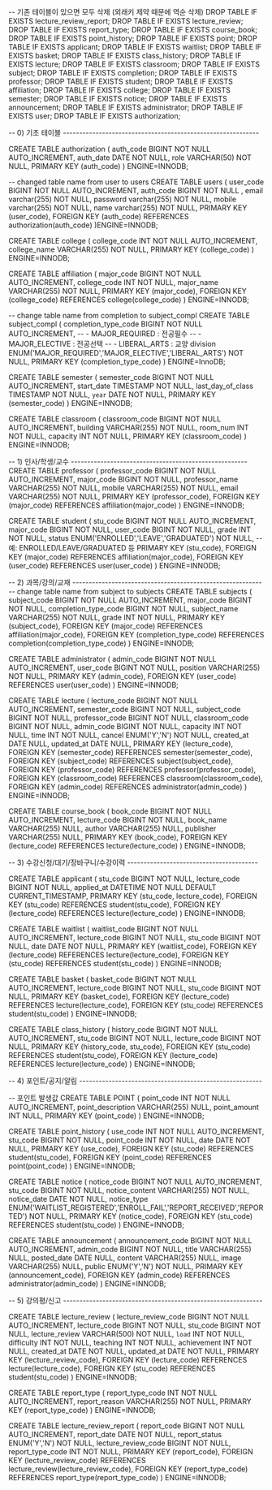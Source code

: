 -- 기존 테이블이 있으면 모두 삭제 (외래키 제약 때문에 역순 삭제)
DROP TABLE IF EXISTS lecture_review_report;
DROP TABLE IF EXISTS lecture_review;
DROP TABLE IF EXISTS report_type;
DROP TABLE IF EXISTS course_book;
DROP TABLE IF EXISTS point_history;
DROP TABLE IF EXISTS point;
DROP TABLE IF EXISTS applicant;
DROP TABLE IF EXISTS waitlist;
DROP TABLE IF EXISTS basket;
DROP TABLE IF EXISTS class_history;
DROP TABLE IF EXISTS lecture;
DROP TABLE IF EXISTS classroom;
DROP TABLE IF EXISTS subject;
DROP TABLE IF EXISTS completion;
DROP TABLE IF EXISTS professor;
DROP TABLE IF EXISTS student;
DROP TABLE IF EXISTS affiliation;
DROP TABLE IF EXISTS college;
DROP TABLE IF EXISTS semester;
DROP TABLE IF EXISTS notice;
DROP TABLE IF EXISTS announcement;
DROP TABLE IF EXISTS administrator;
DROP TABLE IF EXISTS user;
DROP TABLE IF EXISTS authorization;

-- 0) 기초 테이블  ------------------------------------------------------------

CREATE TABLE authorization (
  auth_code   BIGINT NOT NULL AUTO_INCREMENT,
  auth_date   DATE        NOT NULL,
  role        VARCHAR(50) NOT NULL,
  PRIMARY KEY (auth_code)
) ENGINE=INNODB;

-- changed table name from user to users
CREATE TABLE users (
	user_code	BIGINT	NOT NULL AUTO_INCREMENT,
	auth_code	BIGINT	NOT NULL ,
	email	varchar(255)	NOT NULL,
	password	varchar(255)	NOT NULL,
	mobile	varchar(255)	NOT NULL,
	name	varchar(255)	NOT NULL,
	PRIMARY KEY (user_code),
  FOREIGN KEY (auth_code) 
  REFERENCES authorization(auth_code)
)ENGINE=INNODB;

CREATE TABLE college (
  college_code INT NOT NULL AUTO_INCREMENT,
  college_name VARCHAR(255) NOT NULL,
  PRIMARY KEY (college_code)
) ENGINE=INNODB;

CREATE TABLE affiliation (
  major_code BIGINT NOT NULL AUTO_INCREMENT,
  college_code INT NOT NULL,
  major_name VARCHAR(255) NOT NULL,
  PRIMARY KEY (major_code),
  FOREIGN KEY (college_code) 
  REFERENCES college(college_code)
) ENGINE=INNODB;

-- change table name from completion to subject_compl
CREATE TABLE subject_compl (
  completion_type_code BIGINT NOT NULL AUTO_INCREMENT,
  --  - MAJOR_REQUIRED : 전공필수
  --  - MAJOR_ELECTIVE : 전공선택
  --  - LIBERAL_ARTS   : 교양
  division ENUM('MAJOR_REQUIRED','MAJOR_ELECTIVE','LIBERAL_ARTS') NOT NULL,
  PRIMARY KEY (completion_type_code)
) ENGINE=InnoDB;


CREATE TABLE semester (
  semester_code   BIGINT  NOT NULL AUTO_INCREMENT,
  start_date      TIMESTAMP  NOT NULL,
  last_day_of_class TIMESTAMP NOT NULL,
  `year`          DATE       NOT NULL,
  PRIMARY KEY (semester_code)
) ENGINE=INNODB;

CREATE TABLE classroom (
  classroom_code BIGINT   NOT NULL AUTO_INCREMENT,
  building       VARCHAR(255) NOT NULL,
  room_num       INT          NOT NULL,
  capacity       INT          NOT NULL,
  PRIMARY KEY (classroom_code)
) ENGINE=INNODB;

-- 1) 인사/학생/교수 ------------------------------------------------------
CREATE TABLE professor (
  professor_code BIGINT NOT NULL AUTO_INCREMENT,
  major_code     BIGINT NOT NULL,
  professor_name VARCHAR(255) NOT NULL,
  mobile         VARCHAR(255) NOT NULL,
  email          VARCHAR(255) NOT NULL,
  PRIMARY KEY (professor_code),
  FOREIGN KEY (major_code) REFERENCES affiliation(major_code)
) ENGINE=INNODB;

CREATE TABLE student (
  stu_code   BIGINT NOT NULL AUTO_INCREMENT,
  major_code BIGINT NOT NULL,
  user_code  BIGINT NOT NULL,
  grade      INT    NOT NULL,
  status     ENUM('ENROLLED','LEAVE','GRADUATED') NOT NULL,  -- 예: ENROLLED/LEAVE/GRADUATED 등
  PRIMARY KEY (stu_code),
  FOREIGN KEY (major_code) REFERENCES affiliation(major_code),
  FOREIGN KEY (user_code)  REFERENCES user(user_code)
) ENGINE=INNODB;

-- 2) 과목/강의/교재 ----------------------------------------------------------
-- change table name from subject to subjects
CREATE TABLE subjects (
  subject_code         BIGINT       NOT NULL AUTO_INCREMENT,
  major_code           BIGINT       NOT NULL,
  completion_type_code BIGINT       NOT NULL,
  subject_name         VARCHAR(255) NOT NULL,
  grade                INT          NOT NULL,
  PRIMARY KEY (subject_code),
  FOREIGN KEY (major_code) REFERENCES affiliation(major_code),
  FOREIGN KEY (completion_type_code) REFERENCES completion(completion_type_code)
) ENGINE=INNODB;

CREATE TABLE administrator (
  admin_code BIGINT NOT NULL AUTO_INCREMENT,
  user_code  BIGINT NOT NULL,
  position   VARCHAR(255) NOT NULL,
  PRIMARY KEY (admin_code),
  FOREIGN KEY (user_code) REFERENCES user(user_code)
) ENGINE=INNODB;

CREATE TABLE lecture (
  lecture_code    BIGINT       NOT NULL AUTO_INCREMENT,
  semester_code   BIGINT       NOT NULL,
  subject_code    BIGINT       NOT NULL,
  professor_code  BIGINT       NOT NULL,
  classroom_code  BIGINT       NOT NULL,
  admin_code      BIGINT       NOT NULL,
  capacity        INT          NOT NULL,
  time            INT          NOT NULL,
  cancel          ENUM('Y','N') NOT NULL,
  created_at      DATE         NULL,
  updated_at      DATE         NULL,
  PRIMARY KEY (lecture_code),
  FOREIGN KEY (semester_code)  REFERENCES semester(semester_code),
  FOREIGN KEY (subject_code)   REFERENCES subject(subject_code),
  FOREIGN KEY (professor_code) REFERENCES professor(professor_code),
  FOREIGN KEY (classroom_code) REFERENCES classroom(classroom_code),
  FOREIGN KEY (admin_code)     REFERENCES administrator(admin_code)
) ENGINE=INNODB;

CREATE TABLE course_book (
  book_code    BIGINT       NOT NULL AUTO_INCREMENT,
  lecture_code BIGINT       NOT NULL,
  book_name    VARCHAR(255) NULL,
  author       VARCHAR(255) NULL,
  publisher    VARCHAR(255) NULL,
  PRIMARY KEY (book_code),
  FOREIGN KEY (lecture_code) REFERENCES lecture(lecture_code)
) ENGINE=INNODB;

-- 3) 수강신청/대기/장바구니/수강이력 ----------------------------------------

CREATE TABLE applicant (
  stu_code     BIGINT NOT NULL,
  lecture_code BIGINT NOT NULL,
  applied_at   DATETIME NOT NULL DEFAULT CURRENT_TIMESTAMP,
  PRIMARY KEY (stu_code, lecture_code),
  FOREIGN KEY (stu_code)     REFERENCES student(stu_code),
  FOREIGN KEY (lecture_code) REFERENCES lecture(lecture_code)
) ENGINE=INNODB;

CREATE TABLE waitlist (
  waitlist_code BIGINT NOT NULL AUTO_INCREMENT,
  lecture_code  BIGINT NOT NULL,
  stu_code      BIGINT NOT NULL,
  date          DATE   NOT NULL,
  PRIMARY KEY (waitlist_code),
  FOREIGN KEY (lecture_code) REFERENCES lecture(lecture_code),
  FOREIGN KEY (stu_code)     REFERENCES student(stu_code)
) ENGINE=INNODB;

CREATE TABLE basket (
  basket_code  BIGINT NOT NULL AUTO_INCREMENT,
  lecture_code BIGINT NOT NULL,
  stu_code     BIGINT NOT NULL,
  PRIMARY KEY (basket_code),
  FOREIGN KEY (lecture_code) REFERENCES lecture(lecture_code),
  FOREIGN KEY (stu_code)     REFERENCES student(stu_code)
) ENGINE=INNODB;

CREATE TABLE class_history (
  history_code BIGINT NOT NULL AUTO_INCREMENT,
  stu_code     BIGINT NOT NULL,
  lecture_code BIGINT NOT NULL,
  PRIMARY KEY (history_code, stu_code),
  FOREIGN KEY (stu_code)     REFERENCES student(stu_code),
  FOREIGN KEY (lecture_code) REFERENCES lecture(lecture_code)
) ENGINE=INNODB;

-- 4) 포인트/공지/알림 --------------------------------------------------------

-- 포인트 발생값
CREATE TABLE POINT   (
  point_code        INT          NOT NULL AUTO_INCREMENT,
  point_description VARCHAR(255) NULL,
  point_amount      INT          NULL,
  PRIMARY KEY (point_code)
) ENGINE=INNODB;

CREATE TABLE point_history (
  use_code   INT    NOT NULL AUTO_INCREMENT,
  stu_code   BIGINT NOT NULL,
  point_code INT    NOT NULL,
  date       DATE   NOT NULL,
  PRIMARY KEY (use_code),
  FOREIGN KEY (stu_code)   REFERENCES student(stu_code),
  FOREIGN KEY (point_code) REFERENCES point(point_code)
) ENGINE=INNODB;

CREATE TABLE notice (
  notice_code    BIGINT       NOT NULL AUTO_INCREMENT,
  stu_code       BIGINT       NOT NULL,
  notice_content VARCHAR(255) NOT NULL,
  notice_date    DATE         NOT NULL,
  notice_type    ENUM('WAITLIST_REGISTERED','ENROLL_FAIL','REPORT_RECEIVED','REPORTED') NOT NULL,
  PRIMARY KEY (notice_code),
  FOREIGN KEY (stu_code) REFERENCES student(stu_code)
) ENGINE=INNODB;

CREATE TABLE announcement (
  announcement_code BIGINT       NOT NULL AUTO_INCREMENT,
  admin_code        BIGINT       NOT NULL,
  title             VARCHAR(255) NULL,
  posted_date       DATE         NULL,
  content           VARCHAR(255) NULL,
  image             VARCHAR(255) NULL,
  public            ENUM('Y','N') NOT NULL,
  PRIMARY KEY (announcement_code),
  FOREIGN KEY (admin_code) REFERENCES administrator(admin_code)
) ENGINE=INNODB;

-- 5) 강의평/신고 -------------------------------------------------------------

CREATE TABLE lecture_review (
  lecture_review_code BIGINT       NOT NULL AUTO_INCREMENT,
  lecture_code        BIGINT       NOT NULL,
  stu_code            BIGINT       NOT NULL,
  lecture_review      VARCHAR(500) NOT NULL,
  `load`              INT          NOT NULL,
  difficulty          INT          NOT NULL,
  teaching            INT          NOT NULL,
  achievement         INT          NOT NULL,
  created_at          DATE         NOT NULL,
  updated_at          DATE         NOT NULL,
  PRIMARY KEY (lecture_review_code),
  FOREIGN KEY (lecture_code) REFERENCES lecture(lecture_code),
  FOREIGN KEY (stu_code)     REFERENCES student(stu_code)
) ENGINE=INNODB;

CREATE TABLE report_type (
  report_type_code INT          NOT NULL AUTO_INCREMENT,
  report_reason    VARCHAR(255) NOT NULL,
  PRIMARY KEY (report_type_code)
) ENGINE=INNODB;

CREATE TABLE lecture_review_report (
  report_code         BIGINT       NOT NULL AUTO_INCREMENT,
  report_date         DATE         NOT NULL,
  report_status       ENUM('Y','N') NOT NULL,
  lecture_review_code BIGINT       NOT NULL,
  report_type_code    INT          NOT NULL,
  PRIMARY KEY (report_code),
  FOREIGN KEY (lecture_review_code) REFERENCES lecture_review(lecture_review_code),
  FOREIGN KEY (report_type_code)    REFERENCES report_type(report_type_code)
) ENGINE=INNODB;
